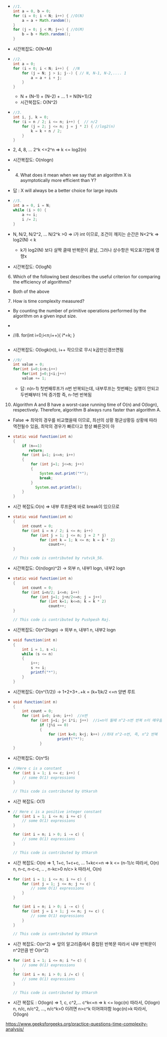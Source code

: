 - ```java
  //1.
  int a = 0, b = 0;
  for (i = 0; i < N; i++) { //O(N)
      a = a + Math.random();
  }
  for (j = 0; j < M; j++) { //O(M)
      b = b + Math.random(); 
  }
  ```
- 시간복잡도: O(N+M)
- ```java
  //2.
  int a = 0;
  for (i = 0; i < N; i++) {  //N
      for (j = N; j > i; j--) { // N, N-1, N-2,.... 1 
          a = a + i + j;
      }
  }
  ```
  - N + (N–1) + (N–2) + ... 1 = N(N+1)/2 
  - 시간복잡도: O(N^2)
- ```java
  //3.
  int i, j, k = 0;
  for (i = n / 2; i <= n; i++) {  // n/2
      for (j = 2; j <= n; j = j * 2) { //log2(n)
          k = k + n / 2;
      }
  }
  ```
- 2, 4, 8, ... 2^k <=2^n => k <= log2(n)
- 시간복잡도: O(nlogn) 

- 4. What does it mean when we say that an algorithm X is asymptotically more efficient than Y? 
- 답 : X will always be a better choice for large inputs


- ```java
  //5.
  int a = 0, i = N;
  while (i > 0) {
      a += i;
      i /= 2;
  }
  ```
- N, N/2, N/2^2, ... N/2^k >0 => i가 int 이므로, 조건이 깨지는 순간은  N<2^k => log2(N) < k
  - k가 log2(N) 보다 살짝 클때 반복문이 끝남, 그러나 상수항은 빅오표기법에 영향x
- 시간복잡도: O(logN)

6. Which of the following best describes the useful criterion for comparing the efficiency of algorithms?
- Both of the above

7. How is time complexity measured?
- By counting the number of primitive operations performed by the algorithm on a given input size.

- ```java
- //8.
  for(int i=0;i<n;i++){
  i*=k;
  }
  ```
- 시간복잡도: O(logk(n)), i++ 작으므로 무시 k곱만신경쓰면됨

- ```java
  //9/
  int value = 0;
  for(int i=0;i<n;i++)
      for(int j=0;j<i;j++)
      value += 1;
  ```
  - 답: n(n-1) 첫번째루프가 n번 반복되는데, 내부루프는 첫번째는 실행이 안되고 두번째부터 1씩 증가함 즉, n-1번 반복됨

10.  Algorithm A and B have a worst-case running time of O(n) and O(logn), respectively. Therefore, algorithm B always runs faster than algorithm A.
- False => 최악의 경우를 비교했을때 이므로, 최선의 상황 평균상황등 상황에 따라 역전될수 있음, 최악의 경우가 빠르다고 항상 빠른것이 아

- ```java
  static void function(int n)
  {
      if (n==1)
         return;
      for (int i=1; i<=n; i++)
      {
          for (int j=1; j<=n; j++)
          {
              System.out.print("*");
              break;
          }
            System.out.println();
      }
  }
  ```
- 시간 복잡도:O(n) => 내부 루프문에 바로 break이 있으므로

- ```java
  static void function(int n)
  {
      int count = 0;
      for (int i = n / 2; i <= n; i++)
          for (int j = 1; j <= n; j = 2 * j)
              for (int k = 1; k <= n; k = k * 2)
                  count++;
  }

  // This code is contributed by rutvik_56.
  ```
- 시간복잡도: O(n(logn)^2) -> 외부 n, 내부1 logn, 내부2 logn
- ```java
  static void function(int n)
  {
      int count = 0;
      for (int i=n/2; i<=n; i++)
          for (int j=1; j+n/2<=n; j = j++)
              for (int k=1; k<=n; k = k * 2)
                  count++;
  }

  // This code is contributed by Pushpesh Raj.
  ```
- 시간복잡도: O(n^2logn) -> 외부 n, 내부1 n, 내부2 logn

- ```java
  void function(int n)
  {
      int i = 1, s =1;
      while (s <= n)
      {
          i++;
          s += i;
          printf("*");
      }
  }
  ```
- 시간복잡도: O(n^(1/2)) -> 1+2+3+..+k = (k+1)k/2 <=n 양변 루트
- ```java
  void function(int n)
  {
      int count = 0;
      for (int i=0; i<n; i++)  //n번
          for (int j=i; j< i*i; j++)  //i=n이 될때 n^2-n번 반복 n이 매우클때 즉, n^2 반복
              if (j%i == 0) 
              {
                  for (int k=0; k<j; k++) //최대 n^2-n번, 즉, n^2 반복
                      printf("*");
              }
  }
  ```
- 시간복잡도: O(n^5) 

- ```java
  //Here c is a constant
  for (int i = 1; i <= c; i++) {
      // some O(1) expressions
  }

  // This code is contributed by Utkarsh
  ```
- 시간 복잡도: O(1)
- ```java
  // Here c is a positive integer constant
  for (int i = 1; i <= n; i += c) {
      // some O(1) expressions
  }

  for (int i = n; i > 0; i -= c) {
      // some O(1) expressions
  }

  // This code is contributed by Utkarsh
  ```
- 시간 복잡도: O(n) => 1, 1+c, 1+c+c, ... 1+kc<=n => k <= (n-1)/c 따라서, O(n)  n, n-c, n-c-c, .. , n-kc>0 n/c> k 따라서, O(n)

- ```java
  for (int i = 1; i <= n; i += c) {
      for (int j = 1; j <= n; j += c) {
          // some O(1) expressions
      }
  }

  for (int i = n; i > 0; i -= c) {
      for (int j = i + 1; j <= n; j += c) {
          // some O(1) expressions
      }
  }

  // This code is contributed by Utkarsh
  ```
- 시간 복잡도: O(n^2) => 앞의 알고리즘에서 중첩된 반복문 따라서 내부 반복문이 n^2만큼 반 O(n^2)
- ```java
  for (int i = 1; i <= n; i *= c) {
      // some O(1) expressions
  }
  for (int i = n; i > 0; i /= c) {
      // some O(1) expressions
  }

  // This code is contributed by Utkarsh
  ```
- 시간 복잡도 : O(logn) => 1, c, c^2,... c^k<=n => k <= logc(n) 따라서, O(logn)  n, n/c, n/c^2, ..., n/c^k>0 이려면 n>c^k 이어여야함 logc(n)>k 따라서, O(logn)

https://www.geeksforgeeks.org/practice-questions-time-complexity-analysis/
